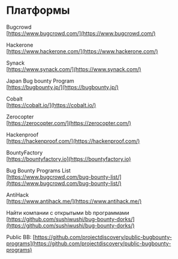# Платформы

Bugcrowd\
[https://www.bugcrowd.com/](https://www.bugcrowd.com/)

Hackerone\
[https://www.hackerone.com/](https://www.hackerone.com/)

Synack\
[https://www.synack.com/](https://www.synack.com/)

Japan Bug bounty Program\
[https://bugbounty.jp/](https://bugbounty.jp/)

Cobalt\
[https://cobalt.io/](https://cobalt.io/)

Zerocopter\
[https://zerocopter.com/](https://zerocopter.com/)

Hackenproof\
[https://hackenproof.com/](https://hackenproof.com/)

BountyFactory\
[https://bountyfactory.io](https://bountyfactory.io)

Bug Bounty Programs List\
[https://www.bugcrowd.com/bug-bounty-list/](https://www.bugcrowd.com/bug-bounty-list/)

AntiHack\
[https://www.antihack.me/](https://www.antihack.me/)

Найти компании с открытыми bb программами\
[https://github.com/sushiwushi/bug-bounty-dorks/](https://github.com/sushiwushi/bug-bounty-dorks/)



Public BB: [https://github.com/projectdiscovery/public-bugbounty-programs](https://github.com/projectdiscovery/public-bugbounty-programs)

